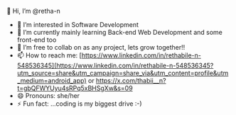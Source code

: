  👋 Hi, I’m @retha-n
- 👀 I’m interested in Software Development
- 🌱 I’m currently mainly learning Back-end Web Development and some front-end too
- 💞️ I’m free to collab on as any project, lets grow together!!
- 📫 How to reach me: [https://www.linkedin.com/in/rethabile-n-548536345](https://www.linkedin.com/in/rethabile-n-548536345?utm_source=share&utm_campaign=share_via&utm_content=profile&utm_medium=android_app) or https://x.com/thabii__n?t=gbQFWYUyu4sRPq5xBHSgXw&s=09
- 😄 Pronouns: she/her
- ⚡ Fun fact: ...coding is my biggest drive :-)

<!---
retha-n/retha-n is a ✨ special ✨ repository because its `README.md` (this file) appears on your GitHub profile.
You can click the Preview link to take a look at your changes.
--->

